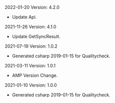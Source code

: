 2022-01-20 Version: 4.2.0
- Update Api.

2021-11-26 Version: 4.1.0
- Update GetSyncResult.

2021-07-19 Version: 1.0.2
- Generated csharp 2019-01-15 for Qualitycheck.

2021-03-11 Version: 1.0.1
- AMP Version Change.

2021-01-10 Version: 1.0.0
- Generated csharp 2019-01-15 for Qualitycheck.

